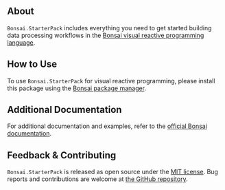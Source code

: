 ## About

`Bonsai.StarterPack` includes everything you need to get started building data processing workflows in the [Bonsai visual reactive programming language](https://bonsai-rx.org).

## How to Use

To use `Bonsai.StarterPack` for visual reactive programming, please install this package using the [Bonsai package manager](https://bonsai-rx.org/docs/articles/packages.html).

## Additional Documentation

For additional documentation and examples, refer to the [official Bonsai documentation](https://bonsai-rx.org/docs/tutorials/acquisition.html).

## Feedback & Contributing

`Bonsai.StarterPack` is released as open source under the [MIT license](https://licenses.nuget.org/MIT). Bug reports and contributions are welcome at [the GitHub repository](https://github.com/bonsai-rx/bonsai).